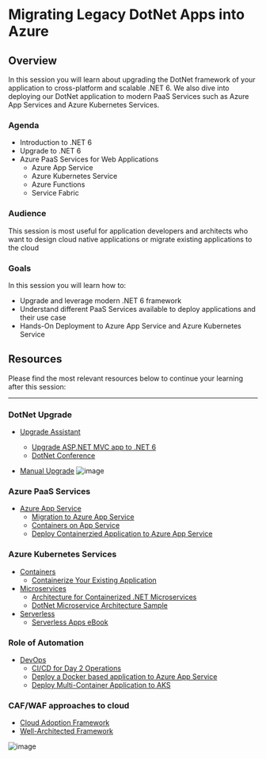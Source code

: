# Migrating Legacy DotNet Apps into Azure 

## Overview

In this session you will learn about upgrading the DotNet framework of your application to cross-platform and scalable .NET 6. We also dive into deploying our DotNet application to modern PaaS Services such as Azure App Services and Azure Kubernetes Services. 

### Agenda

* Introduction to .NET 6
* Upgrade to .NET 6
* Azure PaaS Services for Web Applications
    * Azure App Service
    * Azure Kubernetes Service
    * Azure Functions
    * Service Fabric
   
### Audience

This session is most useful for application developers and architects who want to design cloud native applications or migrate existing applications to the cloud

### Goals

In this session you will learn how to:
* Upgrade and leverage modern .NET 6 framework
* Understand different PaaS Services available to deploy applications and their use case
* Hands-On Deployment to Azure App Service and Azure Kubernetes Service


## Resources

Please find the most relevant resources below to continue your learning after this session:
****
### DotNet Upgrade

- [Upgrade Assistant](https://dotnet.microsoft.com/en-us/platform/upgrade-assistant)
   * [Upgrade ASP.NET MVC app to .NET 6](https://docs.microsoft.com/en-us/dotnet/core/porting/upgrade-assistant-aspnetmvc)
   * [DotNet Conference](https://www.youtube.com/watch?v=cOHXt_0VDRI)

- [Manual Upgrade](https://docs.microsoft.com/en-us/dotnet/framework/migration-guide/)
    ![image](https://user-images.githubusercontent.com/47940750/156418789-a2a0cb26-8fde-401b-b9f5-95cab424bf5f.png)


### Azure PaaS Services

- [Azure App Service](https://azure.microsoft.com/en-in/services/app-service/)
   - [Migration to Azure App Service](https://azure.microsoft.com/en-in/services/app-service/migration-tools/)
   - [Containers on App Service](https://docs.microsoft.com/en-us/azure/architecture/patterns/?WT.mc_id=dotnet-35129-website)
   - [Deploy Containerzied Application to Azure App Service](https://docs.microsoft.com/en-us/learn/modules/deploy-run-container-app-service/)


### Azure Kubernetes Services

- [Containers](https://azure.microsoft.com/en-in/product-categories/containers/)
  * [Containerize Your Existing Application](https://docs.microsoft.com/en-us/azure/migrate/tutorial-app-containerization-aspnet-app-service)
- [Microservices]( https://azure.microsoft.com/en-in/solutions/microservice-applications/)
  * [Architecture for Containerized .NET Microservices](https://docs.microsoft.com/en-us/dotnet/architecture/microservices/?WT.mc_id=dotnet-35129-website)
  * [DotNet Microservice Architecture Sample](https://github.com/dotnet-architecture/eShopOnContainers)
- [Serverless](https://azure.microsoft.com/en-in/solutions/serverless/)
  * [Serverless Apps eBook](https://docs.microsoft.com/en-us/dotnet/architecture/serverless/?WT.mc_id=dotnet-35129-website)


### Role of Automation 

- [DevOps](https://azure.microsoft.com/en-in/overview/devops-tutorial/)
  * [CI/CD for Day 2 Operations](https://docs.microsoft.com/en-us/azure/migrate/tutorial-app-containerization-azure-pipeline)
  * [Deploy a Docker based application to Azure App Service](https://www.azuredevopslabs.com/labs/vstsextend/docker/)
  * [Deploy Multi-Container Application to AKS](https://www.azuredevopslabs.com/labs/vstsextend/kubernetes/)


### CAF/WAF approaches to cloud
   
   - [Cloud Adoption Framework](https://docs.microsoft.com/en-us/azure/cloud-adoption-framework/)
   - [Well-Architected Framework](https://docs.microsoft.com/en-us/azure/architecture/framework/)

![image](https://user-images.githubusercontent.com/47940750/153807793-677469c7-4454-45a2-9f92-3a6ddf566c48.png)
